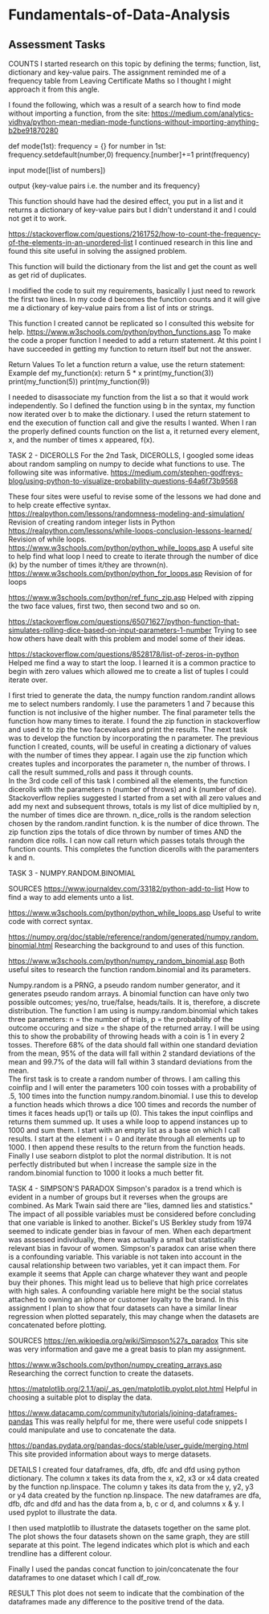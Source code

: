 # Fundamentals-of-Data-Analysis

## Assessment Tasks

COUNTS
I started research on this topic by defining the terms; function, list, dictionary and key-value pairs. The assignment reminded me of a frequency table from Leaving Certificate Maths so I thought I might approach it from this angle.

I found the following, which was a result of a search how to find mode without importing a function, from the site:
https://medium.com/analytics-vidhya/python-mean-median-mode-functions-without-importing-anything-b2be91870280

def mode(1st):
    frequency = {}
    for number in 1st:
            frequency.setdefault(number,0)
            frequency.[number]+=1
    print(frequency)
 
 input
 mode([list of numbers])
 
 output
 {key-value pairs i.e. the number and its frequency}
  
 This function should have had the desired effect, you put in a list and it returns a dictionary of key-value pairs but I didn't understand it and I could not get it to work.
 
https://stackoverflow.com/questions/2161752/how-to-count-the-frequency-of-the-elements-in-an-unordered-list
I continued research in this line and found this site useful in solving the assigned problem.

This function will build the dictionary from the list and get the count as well as get rid of duplicates.

I modified the code to suit my requirements, basically I just need to rework the first two lines. In my code d becomes the function counts and it 
will give me a dictionary of key-value pairs from a list of ints or strings.

This function I created cannot be replicated so I consulted this website for help. https://www.w3schools.com/python/python_functions.asp
To make the code a proper function I needed to add a return statement.  At this point I have succeeded in getting my function to return itself but
not the answer.

Return Values
To let a function return a value, use the return statement:
Example
def my_function(x):
  return 5 * x
print(my_function(3))
print(my_function(5))
print(my_function(9))

I needed to disassociate my function from the list a so that it would work independently.  So I defined the function using b in the syntax, my function now
iterated over b to make the dictionary.  I used the return statement to end the execution of function call and give the results I wanted.  When I ran the properly
defined counts function on the list a, it returned every element, x, and the number of times x appeared, f(x).

TASK 2 - DICEROLLS
For the 2nd Task, DICEROLLS, I googled some ideas about random sampling on numpy to decide what functions to use.  The following site was informative.
https://medium.com/stephen-godfreys-blog/using-python-to-visualize-probability-questions-64a6f73b9568

These four sites were useful to revise some of the lessons we had done and to help create effective syntax.
https://realpython.com/lessons/randomness-modeling-and-simulation/ 
Revision of creating random integer lists in Python
https://realpython.com/lessons/while-loops-conclusion-lessons-learned/ 
Revision of while loops.
https://www.w3schools.com/python/python_while_loops.asp 
A useful site to help find what loop I need to create to iterate through the number of dice (k) by the number of times it/they are thrown(n).
https://www.w3schools.com/python/python_for_loops.asp 
Revision of for loops

https://www.w3schools.com/python/ref_func_zip.asp  Helped with zipping the two face values, first two, then second two and so on.

https://stackoverflow.com/questions/65071627/python-function-that-simulates-rolling-dice-based-on-input-parameters-1-number Trying to see how others have dealt with this problem and model some of their ideas.

https://stackoverflow.com/questions/8528178/list-of-zeros-in-python Helped me find a way to start the loop. I learned it is a common practice to begin with zero values which allowed me to create a list of tuples I could iterate over.

I first tried to generate the data, the numpy function random.randint allows me to select numbers randomly.  I use the parameters 1 and 7 because this function is not inclusive of the higher number.  The final parameter tells the function how many times to iterate.  I found the zip function in stackoverflow and used it to zip the two facevalues and print the results.
The next task was to develop the function by incorporating the n parameter. The previous function I created, counts, will be useful in creating a dictionary of values
with the number of times they appear.  I again use the zip function which creates tuples and incorporates the parameter n, the number of throws.  I call the result summed_rolls and pass it through counts.  
In the 3rd code cell of this task I combined all the elements, the function dicerolls with the parameters n (number of throws) and k (number of dice).  Stackoverflow replies suggested I started from a set with all zero values and add my next and subsequent throws, totals is my list of dice multiplied by n, the number of times dice are thrown. n_dice_rolls is the random selection chosen by the random.randint function. k is the number of dice thrown. The zip function zips the totals of dice thrown by number of times AND the random dice rolls.  I can now call return which passes totals through the function counts.  This completes the function dicerolls with the paramenters k and n.


TASK 3 - NUMPY.RANDOM.BINOMIAL

SOURCES
https://www.journaldev.com/33182/python-add-to-list
    How to find a way to add elements unto a list.
    
https://www.w3schools.com/python/python_while_loops.asp
    Useful to write code with correct syntax.
    
https://numpy.org/doc/stable/reference/random/generated/numpy.random.binomial.html
    Researching the background to and uses of this function.

https://www.w3schools.com/python/numpy_random_binomial.asp
    Both useful sites to research the function random.binomial and its parameters.
    
Numpy.random is a PRNG, a pseudo random number generator, and it generates pseudo random arrays.
A binomial function can have only two possible outcomes; yes/no, true/false, heads/tails. It is, therefore, a discrete distribution. The function I am using is numpy.random.binomial which takes three parameters: n = the number of trials, p = the probability of the outcome occuring and size = the shape of the returned array.  I will
be using this to show the probability of throwing heads with a coin is 1 in every 2 tosses.  Therefore 68% of the data should fall within one standard deviation from the mean, 95% of the data will fall within 2 standard deviations of the mean and 99.7% of the data will fall within 3 standard deviations from the mean.  
The first task is to create a random number of throws.  I am calling this coinflip and I will enter the parameters 100 coin tosses with a probability of .5, 100 times into the function numpy.random.binomial.  I use this to develop a function heads which throws a dice 100 times and records the number of times it faces heads up(1) or tails up (0).  This takes the input coinflips and returns them summed up.  It uses a while loop to append instances up to 1000 and sum them.  I start with an empty list as a base on which I call results.  I start at the element i = 0 and iterate through all elements up to 1000. I then append these results to the return from the function heads.  Finally I use seaborn distplot to plot the normal distribution.  It is not perfectly distributed but when I increase the sample size in the random.binomial function to 1000 it looks a much better fit.

TASK 4 - SIMPSON'S PARADOX
Simpson's paradox is a trend which is evident in a number of groups but it reverses when the groups are combined. As Mark Twain said there are "lies, damned lies and statistics." The impact of all possible variables must be considered before concluding that one variable is linked to another. Bickel's US Berkley study from 1974 seemed to indicate gender bias in favour of men. When each department was assessed individually, there was actually a small but statistically relevant bias in favour of women. Simpson's paradox can arise when there is a confounding variable. This variable is not taken into account in the causal relationship between two variables, yet it can impact them.
For example it seems that Apple can charge whatever they want and people buy their phones. This might lead us to believe that high price correlates with high sales. A confounding variable here might be the social status attached to owning an iphone or customer loyalty to the brand.
In this assignment I plan to show that four datasets can have a similar linear regression when plotted separately, this may change when the datasets are concatenated before plotting.

SOURCES
https://en.wikipedia.org/wiki/Simpson%27s_paradox
This site was very information and gave me a great basis to plan my assignment. 

https://www.w3schools.com/python/numpy_creating_arrays.asp
Researching the correct function to create the datasets.

https://matplotlib.org/2.1.1/api/_as_gen/matplotlib.pyplot.plot.html
Helpful in choosing a suitable plot to display the data.

https://www.datacamp.com/community/tutorials/joining-dataframes-pandas
This was really helpful for me, there were useful code snippets I could
manipulate and use to concatenate the data.

https://pandas.pydata.org/pandas-docs/stable/user_guide/merging.html
This site provided information about ways to merge datasets.
    

DETAILS
I created four dataframes, dfa, dfb, dfc and dfd using python dictionary. The column x takes its data
from the x, x2, x3 or x4 data created by the function np.linspace. The column y takes its
data from the y, y2, y3 or y4 data created by the function np.linspace.
The new dataframes are dfa, dfb, dfc and dfd and has the data from a, b, c or d, and columns x & y.
I used pyplot to illustrate the data.

I then used matplotlib to illustrate the datasets together on the same plot.
The plot shows the four datasets shown on the same graph, they are still separate at this point.
The legend indicates which plot is which and each trendline has a different colour.

Finally I used the pandas concat function to join/concatenate the four dataframes to one dataset which I call df_row.

RESULT
This plot does not seem to indicate that the combination of the dataframes made any difference to the positive trend of the data.







